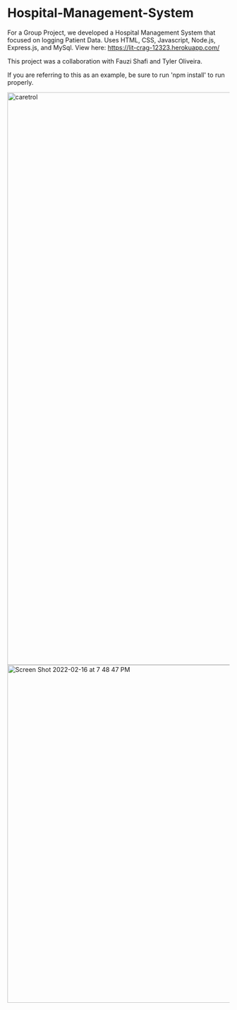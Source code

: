 # Hospital-Management-System

For a Group Project, we developed a Hospital Management System that focused on logging Patient Data. Uses HTML, CSS, Javascript, Node.js, Express.js, and MySql. View here: https://lit-crag-12323.herokuapp.com/

This project was a collaboration with Fauzi Shafi and Tyler Oliveira.

If you are referring to this as an example, be sure to run 'npm install' to run properly.

<img width="1298" alt="caretrol" src="https://user-images.githubusercontent.com/96030343/154400395-eda48030-94e2-4196-9164-5a77a5ab2044.png">

<img width="766" alt="Screen Shot 2022-02-16 at 7 48 47 PM" src="https://user-images.githubusercontent.com/96030343/154401554-1e83eca4-2912-4710-9f51-430522c317da.png">
